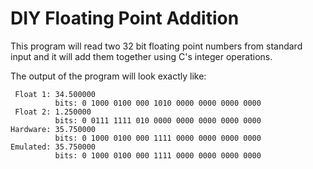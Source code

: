  DIY Floating Point Addition
 ================
This program will read two 32 bit floating point numbers from standard input
and it will add them together using C's integer operations.

The output of the program will look exactly like:

```
 Float 1: 34.500000
          bits: 0 1000 0100 000 1010 0000 0000 0000 0000
 Float 2: 1.250000
          bits: 0 0111 1111 010 0000 0000 0000 0000 0000
Hardware: 35.750000
          bits: 0 1000 0100 000 1111 0000 0000 0000 0000
Emulated: 35.750000
          bits: 0 1000 0100 000 1111 0000 0000 0000 0000
 ```